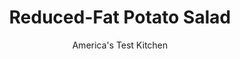 ---
layout: ../../layouts/MarkdownPostLayout.astro
title: Reduced-Fat Potato Salad
author: America's Test Kitchen
pubDate: 2023-03-15
description: " You can replace the sour cream and mayonnaise with low-fat equivalents and have passable “healthier” potato salad. We set our sights a little higher."
image_url: https://res.cloudinary.com/hksqkdlah/image/upload/ar_1:1,c_fill,dpr_2.0,f_auto,fl_lossy.progressive.strip_profile,g_faces:auto,q_auto:low,w_344/9420_sfs-recipemakeoverpotatosalad-7-315665
tags: ["Side Dishes","American","Potatoes","Light"]
calories: 939
protein: 4
carbohydrates: 27
fats: 
fiber: 3
ingredients: ["2 pounds, red potatoes, cut into 3/4-inch pieces",", Salt and pepper","2 tablespoons, white vinegar","1/4 cup, light mayonnaise","1/4 cup nonfat, Greek yogurt","1 , celery rib, chopped fine","1 1/2 tablespoons, sweet pickle relish","1 tablespoon, Dijon mustard","2 , scallions, green parts only, sliced thin"]
serves: 6
time: "45 minutes, plus 30 minutes cooling and 30 minutes resting"
instructions: ["Bring potatoes, 2 teaspoons salt, and enough water to cover by 1 inch to boil in large saucepan over high heat. Reduce heat to medium and simmer until potatoes are just tender, about 10 minutes.","Reserve ¼ cup cooking water. Drain potatoes thoroughly, then transfer to large bowl. Drizzle vinegar over hot potatoes and gently toss until evenly coated. Transfer ¾ cup potatoes to medium bowl; reserve. Refrigerate remaining potatoes until cooled, about 30 minutes.","Using potato masher, mash reserved hot potatoes with 3 tablespoons reserved cooking water until smooth, adding remaining cooking water as needed. Stir mayonnaise, yogurt, celery, relish, mustard, ½ teaspoon salt, and ¼ teaspoon pepper into mashed potato. Refrigerate mixture until cooled, about 15 minutes.","Add cooled potato dressing to cooled potatoes, stirring until evenly coated. Stir in scallions, cover, and refrigerate for 30 minutes. Season with salt and pepper to taste. Serve. (Salad can be refrigerated for up to 2 days.)"]
nutrition: ["755 mg Potassium","116 mg Phosphorus","39 mg Calcium","1 mg Iron","38 mg Magnesium","457 mg Sodium","3 g Fat","1 mg Niacin (B3)","2 g Polyunsaturated","14 mg Vitamin C","3 g Fiber","33 µg Folate (food)","4 g Sugars","23 µg Vitamin K","158 g Water","27 g Carbs","33 µg Folate equivalent (total)","4 g Protein","6 µg Vitamin A","156 kcal Energy","939 calories"]
notes: "We recommend Hellmann’s mayonnaise (known as Best Foods west of the Rockies)&nbsp; and prefer the light version to the low-fat one. Dill pickle relish can stand in for the sweet pickle relish."
---